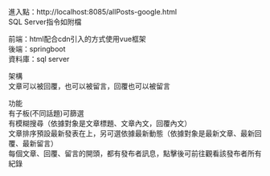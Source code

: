 進入點：http://localhost:8085/allPosts-google.html  
SQL Server指令如附檔  


前端：html配合cdn引入的方式使用vue框架  
後端：springboot  
資料庫：sql server  

架構  
文章可以被回覆，也可以被留言，回覆也可以被留言  

功能  
有子板(不同話題)可篩選  
有模糊搜尋（依據對象是文章標題、文章內文，回覆內文）  
文章排序預設最新發表在上，另可選依據最新動態（依據對象是最新文章、最新回覆、最新留言）  
每個文章、回覆、留言的開頭，都有發布者訊息，點擊後可前往觀看該發布者所有紀錄  
